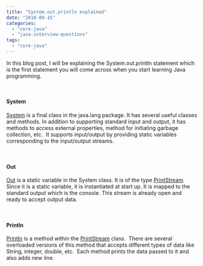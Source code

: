 ```yaml
---
title: "System.out.println explained"
date: "2018-09-15"
categories: 
  - "core-java"
  - "java-interview-questions"
tags: 
  - "core-java"
---
```


In this blog post, I will be explaining the System.out.println statement which is the first statement you will come across when you start learning Java programming.

 

#### System

[System](https://docs.oracle.com/javase/9/docs/api/java/lang/System.html) is a final class in the java.lang package. It has several useful classes and methods. In addition to supporting standard input and output, it has methods to access external properties, method for initiating garbage collection, etc.  It supports input/output by providing static variables corresponding to the input/output streams.

 

#### Out

[Out](https://docs.oracle.com/javase/9/docs/api/java/lang/System.html#out) is a static variable in the System class. It is of the type [PrintStream](https://docs.oracle.com/javase/9/docs/api/java/io/PrintStream.html).  Since it is a static variable, it is instantiated at start up. It is mapped to the standard output which is the console. This stream is already open and ready to accept output data.

 

#### Println

[Println](https://docs.oracle.com/javase/9/docs/api/java/io/PrintStream.html#println) is a method within the [PrintStream](https://docs.oracle.com/javase/9/docs/api/java/io/PrintStream.html) class.  There are several overloaded versions of this method that accepts different types of data like String, integer, double, etc.  Each method prints the data passed to it and also adds new line.
